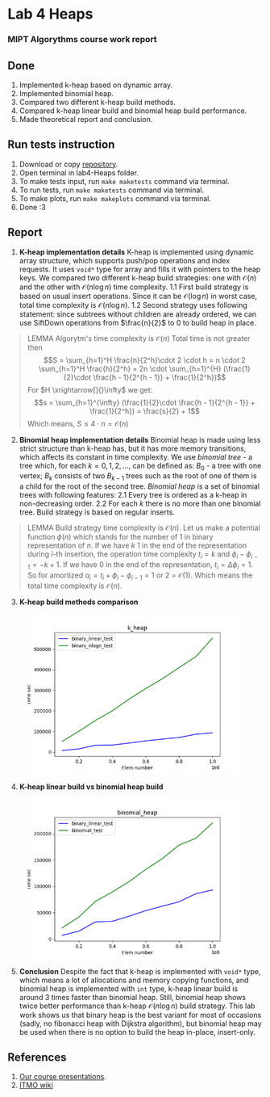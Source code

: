 # Lab 4 Heaps
### MIPT Algorythms course work report

## Done
1. Implemented k-heap based on dynamic array.
2. Implemented binomial heap.
3. Compared two different k-heap build methods.
4. Compared k-heap linear build and binomial heap build performance.
5. Made theoretical report and conclusion.

## Run tests instruction
1. Download or copy [repository](https://github.com/SeveraTheDuck/AlgorithmTasksMIPT/tree/lab4-Heaps).
2. Open terminal in lab4-Heaps folder.
3. To make tests input, run `make maketests` command via terminal.
4. To run tests, run `make maketests` command via terminal.
5. To make plots, run `make makeplots` command via terminal.
6. Done :3

## Report

1. **K-heap implementation details**
K-heap is implemented using dynamic array structure, which supports push/pop operations and index requests. It uses `void*` type for array and fills it with pointers to the heap keys.
We compared two different k-heap build strategies: one with $\mathcal{O}(n)$ and the other with $\mathcal{O}(n\log n)$ time complexity.
1.1 First build strategy is based on usual insert operations. Since it can be $\mathcal{O}(\log n)$ in worst case, total time complexity is $\mathcal{O}(n\log n)$.
1.2 Second strategy uses following statement: since subtrees without children are already ordered, we can use SiftDown operations from $\frac{n}{2}$ to $0$ to build heap in place.
> LEMMA
Algorytm's time complexity is $\mathcal{O}(n)$
Total time is not greater then $$S = \sum_{h=1}^H \frac{n}{2^h}\cdot 2 \cdot h = n \cdot 2 \sum_{h=1}^H \frac{h}{2^h} = 2n \cdot \sum_{h=1}^{H} (\frac{1}{2}\cdot \frac{h - 1}{2^{h - 1}} + \frac{1}{2^h})$$
For $H \xrightarrow[]{}\infty$ we get:
$$s = \sum_{h=1}^{\infty} (\frac{1}{2}\cdot \frac{h - 1}{2^{h - 1}} + \frac{1}{2^h}) = \frac{s}{2} + 1$$
Which means, $S \le 4\cdot n = \mathcal{O}(n)$

2. **Binomial heap implementation details**
Binomial heap is made using less strict structure than k-heap has, but it has more memory transitions, which affects its constant in time complexity.
We use *binomial tree* - a tree which, for each $k = 0, 1, 2,...$, can be defined as: $B_0$ - a tree with one vertex; $B_k$ consists of two $B_{k-1}$ trees such as the root of one of them is a child for the root of the second tree.
*Binomial heap* is a set of binomial trees with following features:
2.1 Every tree is ordered as a k-heap in non-decreasing order.
2.2 For each $k$ there is no more than one binomial tree.
Build strategy is based on regular inserts.
> LEMMA
Build strategy time complexity is $\mathcal{O}(n)$.
Let us make a potential function $\phi(n)$ which stands for the number of 1 in binary representation of $n$.
If we have $k$ 1 in the end of the representation during $i$-th insertion, the operation time complexity $t_i = k$ and $\phi_{i} - \phi_{i - 1} = -k + 1$. If we have $0$ in the end of the representation, $t_i = \Delta\phi_i = 1$.
So for amortized $a_i = t_i + \phi_{i} - \phi_{i - 1} = 1$ or $2$ = $\mathcal{O}(1)$.
Which means the total time complexity is $\mathcal{O}(n)$.

3. **K-heap build methods comparison**
<figure>
<img src="plots/k_heap.png" width=600>
</figure>

4. **K-heap linear build vs binomial heap build**
<figure>
<img src="plots/binomial_heap.png" width=600>
</figure>

5. **Conclusion**
Despite the fact that k-heap is implemented with `void*` type, which means a lot of allocations and memory copying functions, and binomial heap is implemented with `int` type, k-heap linear build is around $3$ times faster than binomial heap.
Still, binomial heap shows twice better performance than k-heap $\mathcal{O}(n\log n)$ build strategy.
This lab work shows us that binary heap is the best variant for most of occasions (sadly, no fibonacci heap with Dijkstra algorithm), but binomial heap may be used when there is no option to build the heap in-place, insert-only. 

## References
1. [Our course presentations](https://drive.google.com/drive/folders/1Y7ywB90fZlR-hQpyNM1d38aT1kOBY4YM).
2. [ITMO wiki](https://neerc.ifmo.ru/wiki/index.php?title=%D0%91%D0%B8%D0%BD%D0%BE%D0%BC%D0%B8%D0%B0%D0%BB%D1%8C%D0%BD%D0%B0%D1%8F_%D0%BA%D1%83%D1%87%D0%B0)